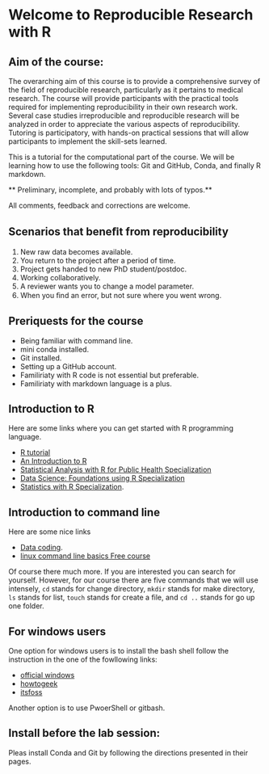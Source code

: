 # Welcome to Reproducible Research with R

## Aim of the course:
The overarching aim of this course is to provide a comprehensive survey of the field of reproducible research, particularly as it pertains to medical research. The course will provide participants with the practical tools required for implementing reproducibility in their own research work. Several case studies irreproducible and reproducible research will be analyzed in order to appreciate the various aspects of reproducibility. Tutoring is participatory, with hands-on practical sessions that will allow participants to implement the skill-sets learned.

This is a tutorial for the computational part of the course. We will be learning how to use the following tools: Git and GitHub, Conda, and finally R markdown.

** Preliminary, incomplete, and probably with lots of typos.**

All comments, feedback and corrections are welcome.

## Scenarios that beneﬁt from reproducibility
1. New raw data becomes available.
2. You return to the project after a period of time.
3. Project gets handed to new PhD student/postdoc.
4. Working collaboratively.
5. A reviewer wants you to change a model parameter.
6. When you ﬁnd an error, but not sure where you went wrong.


## Preriquests for the course
- Being familiar with command line.
- mini conda installed.
- Git installed.
- Setting up a GitHub account.
- Familiriaty with R code is not essential but preferable.
- Familiriaty with markdown language is a plus.


## Introduction to R

Here are some links where you can get started with R programming language.

- [R tutorial](http://www.r-tutor.com/r-introduction)
- [An Introduction to R](https://cran.r-project.org/doc/manuals/r-release/R-intro.pdf)
- [Statistical Analysis with R for Public Health Specialization](https://www.coursera.org/specializations/statistical-analysis-r-public-health)
- [Data Science: Foundations using R Specialization](https://www.coursera.org/specializations/data-science-foundations-r)
- [Statistics with R Specialization](https://www.coursera.org/specializations/statistics).

## Introduction to command line

Here are some nice links

- [Data coding](https://data36.com/data-coding-101-introduction-bash/).
- [linux command line basics Free course](https://www.udacity.com/course/linux-command-line-basics--ud595)

Of course there much more. If you are interested you can search for yourself. However, for our course there are five commands that we will use intensely, `cd` stands for change directory, `mkdir` stands for make directory, `ls` stands for list, `touch` stands for create a file, and `cd ..` stands for go up one folder.

## For windows users
One option for windows users is to install the bash shell follow the instruction in the one of the fowllowing links:

- [official windows](https://docs.microsoft.com/en-us/windows/wsl/install-win10)
- [howtogeek](https://www.howtogeek.com/249966/how-to-install-and-use-the-linux-bash-shell-on-windows-10/)
- [itsfoss](https://itsfoss.com/install-bash-on-windows/)

Another option is to use PwoerShell or gitbash.

## Install before the lab session:

Pleas install Conda and Git by following the directions presented in their pages.
